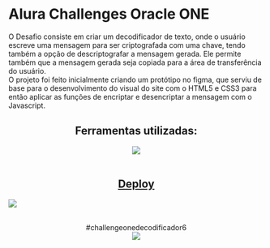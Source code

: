 <h1>  Alura Challenges Oracle ONE  </h2> 

O Desafio consiste em criar um decodificador de texto, onde o usuário escreve uma mensagem para ser criptografada com uma chave, tendo também a opção de descriptografar a mensagem gerada. Ele permite também que a mensagem gerada seja copiada para a área de transferência do usuário. <br>
  O projeto foi feito inicialmente criando um protótipo no figma, que serviu de base para o desenvolvimento do visual do site com o HTML5 e CSS3 para então aplicar as funções de encriptar e desencriptar a mensagem com o Javascript.

<div align="center">
   <h2>Ferramentas utilizadas: </h2>
  <a href="https://skillicons.dev">
    <img src="https://skillicons.dev/icons?i=js,html,css,figma" />
  </a>
</div> 
<br>

<h2 align="center">
  <a href="https://luanatex.github.io/Decodificador-de-textos/">Deploy</a>
</h2>

<a href="https://luanatex.github.io/Decodificador-de-textos/">
  <img src="https://github.com/luanatex/Decodificador-de-textos/assets/141527536/3dc53f2d-4966-4eaf-b61d-4f37a03ef297">
</a>

<br>
<p align="center"> <br>
  #challengeonedecodificador6
  <br>
  <img src="https://github.com/luanatex/Decodificador-de-textos/assets/141527536/b906a540-963c-4296-bae2-02b967a63279">
</p>
